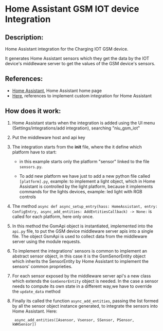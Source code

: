 # Home Assistant GSM IOT device Integration


## Description:
Home Assistant integration for the Charging IOT GSM device.

It generates Home Assistant sensors which they get the data by the IOT device's middleware server to get the values of the GSM device's sensors.


## References:
* [Home Assistant](https://www.home-assistant.io/), Home Assistant home page
* [Here](https://developers.home-assistant.io/docs/creating_component_index/), references to implement custom integration for Home Assistant


## How does it work:
1. Home Assistant starts when the integration is added using the UI menu (Settings/integrations/add integration), searching "niu_gsm_iot"

2. Put the middleware host and api key

3. The integration starts from the __init__ file, where the it define which platform have to start:
    - in this example starts only the platform "sensor" linked to the file `sensors.py`.

    - To add new platform we have just to add a new python file called `[platform].py`, example: to implement a light object, which in Home Assistant is controlled by the light platform, because it implements commands for the lights devices, example: led light with RGB controls

4. The method `async def async_setup_entry(hass: HomeAssistant, entry: ConfigEntry, async_add_entities: AddEntitiesCallback) -> None:` is called for each platform, here only once.

5. In this method the GsmApi object is instantiated, implemented into the `api.py` file, to put the GSM device middleware server apis into a single file. The object GsmApi is used to collect data from the middleware server using the module requests.

6. To implement the integrations' sensors is common to implement an abstract sensor object, in this case it is the GsmSenorEntity object which inherits the SensorEntity by Home Assistant to implement the sensors' common proprieties.

7. For each sensor exposed by the middleware server api's a new class which extends the `GsmSenorEntity` object is needed.
In the case a sensor needs to compute its own state in a different way,we have to override the `update_data` method

8. Finally its called the function `async_add_entities`, passing the list formed by all the sensor object instance generated, to integrate the sensors into Home Assistant.
Here:

        async_add_entities([Asensor, Vsensor, SSensor, PSensor, kWHSensor])
